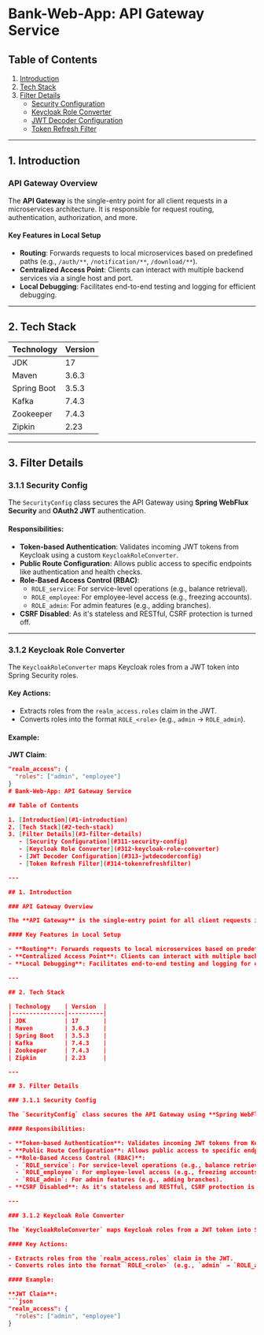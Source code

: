 # Bank-Web-App: API Gateway Service

## Table of Contents

1. [Introduction](#1-introduction)  
2. [Tech Stack](#2-tech-stack)  
3. [Filter Details](#3-filter-details)  
   - [Security Configuration](#311-security-config)  
   - [Keycloak Role Converter](#312-keycloak-role-converter)  
   - [JWT Decoder Configuration](#313-jwtdecoderconfig)  
   - [Token Refresh Filter](#314-tokenrefreshfilter)  

---

## 1. Introduction

### API Gateway Overview

The **API Gateway** is the single-entry point for all client requests in a microservices architecture. It is responsible for request routing, authentication, authorization, and more.

#### Key Features in Local Setup

- **Routing**: Forwards requests to local microservices based on predefined paths (e.g., `/auth/**`, `/notification/**`, `/download/**`).
- **Centralized Access Point**: Clients can interact with multiple backend services via a single host and port.
- **Local Debugging**: Facilitates end-to-end testing and logging for efficient debugging.

---

## 2. Tech Stack

| Technology    | Version  |
|---------------|----------|
| JDK           | 17       |
| Maven         | 3.6.3    |
| Spring Boot   | 3.5.3    |
| Kafka         | 7.4.3    |
| Zookeeper     | 7.4.3    |
| Zipkin        | 2.23     |

---

## 3. Filter Details

### 3.1.1 Security Config

The `SecurityConfig` class secures the API Gateway using **Spring WebFlux Security** and **OAuth2 JWT** authentication.

#### Responsibilities:

- **Token-based Authentication**: Validates incoming JWT tokens from Keycloak using a custom `KeycloakRoleConverter`.
- **Public Route Configuration**: Allows public access to specific endpoints like authentication and health checks.
- **Role-Based Access Control (RBAC)**:
  - `ROLE_service`: For service-level operations (e.g., balance retrieval).
  - `ROLE_employee`: For employee-level access (e.g., freezing accounts).
  - `ROLE_admin`: For admin features (e.g., adding branches).
- **CSRF Disabled**: As it's stateless and RESTful, CSRF protection is turned off.

---

### 3.1.2 Keycloak Role Converter

The `KeycloakRoleConverter` maps Keycloak roles from a JWT token into Spring Security roles.

#### Key Actions:

- Extracts roles from the `realm_access.roles` claim in the JWT.
- Converts roles into the format `ROLE_<role>` (e.g., `admin` → `ROLE_admin`).

#### Example:

**JWT Claim**:
```json
"realm_access": {
  "roles": ["admin", "employee"]
}
# Bank-Web-App: API Gateway Service

## Table of Contents

1. [Introduction](#1-introduction)  
2. [Tech Stack](#2-tech-stack)  
3. [Filter Details](#3-filter-details)  
   - [Security Configuration](#311-security-config)  
   - [Keycloak Role Converter](#312-keycloak-role-converter)  
   - [JWT Decoder Configuration](#313-jwtdecoderconfig)  
   - [Token Refresh Filter](#314-tokenrefreshfilter)  

---

## 1. Introduction

### API Gateway Overview

The **API Gateway** is the single-entry point for all client requests in a microservices architecture. It is responsible for request routing, authentication, authorization, and more.

#### Key Features in Local Setup

- **Routing**: Forwards requests to local microservices based on predefined paths (e.g., `/auth/**`, `/notification/**`, `/download/**`).
- **Centralized Access Point**: Clients can interact with multiple backend services via a single host and port.
- **Local Debugging**: Facilitates end-to-end testing and logging for efficient debugging.

---

## 2. Tech Stack

| Technology    | Version  |
|---------------|----------|
| JDK           | 17       |
| Maven         | 3.6.3    |
| Spring Boot   | 3.5.3    |
| Kafka         | 7.4.3    |
| Zookeeper     | 7.4.3    |
| Zipkin        | 2.23     |

---

## 3. Filter Details

### 3.1.1 Security Config

The `SecurityConfig` class secures the API Gateway using **Spring WebFlux Security** and **OAuth2 JWT** authentication.

#### Responsibilities:

- **Token-based Authentication**: Validates incoming JWT tokens from Keycloak using a custom `KeycloakRoleConverter`.
- **Public Route Configuration**: Allows public access to specific endpoints like authentication and health checks.
- **Role-Based Access Control (RBAC)**:
  - `ROLE_service`: For service-level operations (e.g., balance retrieval).
  - `ROLE_employee`: For employee-level access (e.g., freezing accounts).
  - `ROLE_admin`: For admin features (e.g., adding branches).
- **CSRF Disabled**: As it's stateless and RESTful, CSRF protection is turned off.

---

### 3.1.2 Keycloak Role Converter

The `KeycloakRoleConverter` maps Keycloak roles from a JWT token into Spring Security roles.

#### Key Actions:

- Extracts roles from the `realm_access.roles` claim in the JWT.
- Converts roles into the format `ROLE_<role>` (e.g., `admin` → `ROLE_admin`).

#### Example:

**JWT Claim**:
```json
"realm_access": {
  "roles": ["admin", "employee"]
}

